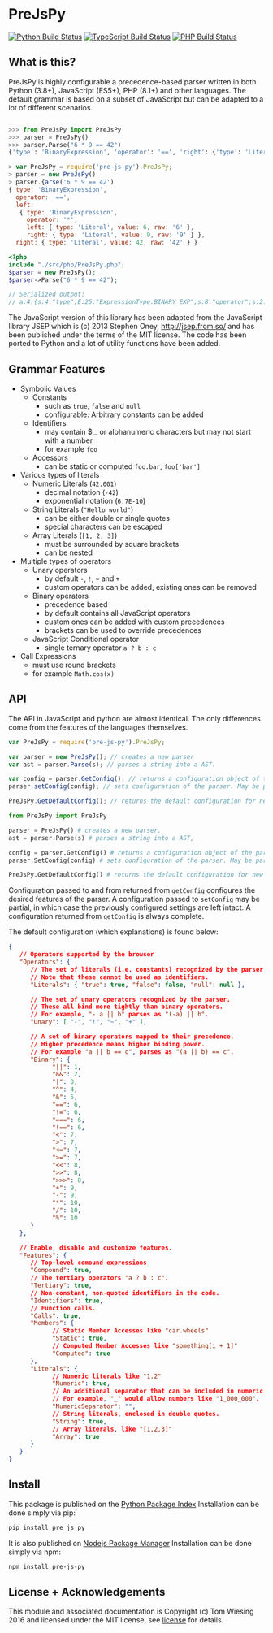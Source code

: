 # PreJsPy

[![Python Build Status](https://github.com/tkw1536/PreJsPy/actions/workflows/python.yml/badge.svg)](https://github.com/tkw1536/PreJsPy/actions/workflows/python.yml)
[![TypeScript Build Status](https://github.com/tkw1536/PreJsPy/actions/workflows/ts.yml/badge.svg)](https://github.com/tkw1536/PreJsPy/actions/workflows/ts.yml)
[![PHP Build Status](https://github.com/tkw1536/PreJsPy/actions/workflows/php.yml/badge.svg)](https://github.com/tkw1536/PreJsPy/actions/workflows/php.yml)

## What is this?

PreJsPy is highly configurable a precedence-based parser written in both
Python (3.8+), JavaScript (ES5+), PHP (8.1+) and other languages. The default grammar is based on a
subset of JavaScript but can be adapted to a lot of different scenarios.

```python

>>> from PreJsPy import PreJsPy
>>> parser = PreJsPy()
>>> parser.Parse("6 * 9 == 42")
{'type': 'BinaryExpression', 'operator': '==', 'right': {'type': 'Literal', 'raw': '42', 'value': 42.0}, 'left': {'type': 'BinaryExpression', 'operator': '*', 'right': {'type': 'Literal', 'raw': '9', 'value': 9.0}, 'left': {'type': 'Literal', 'raw': '6', 'value': 6.0}}}
```

```js
> var PreJsPy = require('pre-js-py').PreJsPy;
> parser = new PreJsPy()
> parser.{arse('6 * 9 == 42')
{ type: 'BinaryExpression',
  operator: '==',
  left:
   { type: 'BinaryExpression',
     operator: '*',
     left: { type: 'Literal', value: 6, raw: '6' },
     right: { type: 'Literal', value: 9, raw: '9' } },
  right: { type: 'Literal', value: 42, raw: '42' } }
```

```php
<?php
include "./src/php/PreJsPy.php";
$parser = new PreJsPy();
$parser->Parse("6 * 9 == 42");

// Serialized output:
// a:4:{s:4:"type";E:25:"ExpressionType:BINARY_EXP";s:8:"operator";s:2:"==";s:4:"left";a:4:{s:4:"type";r:2;s:8:"operator";s:1:"*";s:4:"left";a:4:{s:4:"type";E:22:"ExpressionType:LITERAL";s:4:"kind";s:6:"number";s:5:"value";d:6;s:3:"raw";s:1:"6";}s:5:"right";a:4:{s:4:"type";r:8;s:4:"kind";s:6:"number";s:5:"value";d:9;s:3:"raw";s:1:"9";}}s:5:"right";a:4:{s:4:"type";r:8;s:4:"kind";s:6:"number";s:5:"value";d:42;s:3:"raw";s:2:"42";}}
```

The JavaScript version of this library has been adapted from the
JavaScript library JSEP which is (c) 2013 Stephen Oney,
<http://jsep.from.so/> and has been published under the terms of the MIT
license. The code has been ported to Python and a lot of utility
functions have been added.

## Grammar Features

* Symbolic Values
   * Constants
      * such as ```true```, ```false``` and ```null```
      * configurable: Arbitrary constants can be added 
   * Identifiers
      * may contain  $,\_ or alphanumeric characters but may not start with a number
      * for example ```foo```
   * Accessors
      * can be static or computed ```foo.bar```, ```foo['bar']```
* Various types of literals
   * Numeric Literals (```42.001```)
      * decimal notation (```-42```)
      * exponential notation (```6.7E-10```)
   * String Literals (```"Hello world"```)
      * can be either double or single quotes
      * special characters can be escaped
   * Array Literals (```[1, 2, 3]```)
      * must be surrounded by square brackets
      * can be nested
* Multiple types of operators
   * Unary operators
      * by default ```-```, ```!```, ```~``` and ```+```
      * custom operators can be added, existing ones can be removed
   * Binary operators
      * precedence based
      * by default contains all JavaScript operators
      * custom ones can be added with custom precedences
      * brackets can be used to override precedences
   * JavaScript Conditional operator
      * single ternary operator ```a ? b : c```
* Call Expressions
   * must use round brackets
   * for example ```Math.cos(x)```

## API

The API in JavaScript and python are almost identical. The only
differences come from the features of the languages themselves.

``` javascript
var PreJsPy = require('pre-js-py').PreJsPy;

var parser = new PreJsPy(); // creates a new parser
var ast = parser.Parse(s); // parses a string into a AST.

var config = parser.GetConfig(); // returns a configuration object of the parser.
parser.setConfig(config); // sets configuration of the parser. May be partial.

PreJsPy.GetDefaultConfig(); // returns the default configuration for new parsers.
```

``` python
from PreJsPy import PreJsPy

parser = PreJsPy() # creates a new parser.
ast = parser.Parse(s) # parses a string into a AST,

config = parser.GetConfig() # returns a configuration object of the parser.
parser.SetConfig(config) # sets configuration of the parser. May be partial.

PreJsPy.GetDefaultConfig() # returns the default configuration for new parsers
```

Configuration passed to and from returned from `getConfig` configures the desired features of the parser.
A configuration passed to `setConfig` may be partial, in which case the previously configured settings are left intact.
A configuration returned from `getConfig` is always complete.

The default configuration (which explanations) is found below:

```json
{
   // Operators supported by the browser
   "Operators": {
      // The set of literals (i.e. constants) recognized by the parser.
      // Note that these cannot be used as identifiers.
      "Literals": { "true": true, "false": false, "null": null },

      // The set of unary operators recognized by the parser.
      // These all bind more tightly than binary operators.
      // For example, "- a || b" parses as "(-a) || b".
      "Unary": [ "-", "!", "~", "+" ],

      // A set of binary operators mapped to their precedence.
      // Higher precedence means higher binding power.
      // For example "a || b == c", parses as "(a || b) == c".
      "Binary": {
            "||": 1,
            "&&": 2,
            "|": 3,
            "^": 4,
            "&": 5,
            "==": 6,
            "!=": 6,
            "===": 6,
            "!==": 6,
            "<": 7,
            ">": 7,
            "<=": 7,
            ">=": 7,
            "<<": 8,
            ">>": 8,
            ">>>": 8,
            "+": 9,
            "-": 9,
            "*": 10,
            "/": 10,
            "%": 10
      }
   },

   // Enable, disable and customize features.
   "Features": {
      // Top-level comound expressions
      "Compound": true,
      // The tertiary operators "a ? b : c".
      "Tertiary": true,
      // Non-constant, non-quoted identifiers in the code.
      "Identifiers": true,
      // Function calls.
      "Calls": true,
      "Members": {
            // Static Member Accesses like "car.wheels"
            "Static": true,
            // Computed Member Accesses like "something[i + 1]"
            "Computed": true
      },
      "Literals": {
            // Numeric literals like "1.2"
            "Numeric": true,
            // An additional separator that can be included in numeric literals.
            // For example, "_" would allow numbers like "1_000_000".
            "NumericSeparator": "",
            // String literals, enclosed in double quotes.
            "String": true,
            // Array literals, like "[1,2,3]"
            "Array": true
      }
   }
}
```

## Install

This package is published on the [Python Package
Index](https://pypi.python.org/pypi/pre_js_py) Installation can be done
simply via pip:

```bash
pip install pre_js_py
```

It is also published on [Nodejs Package
Manager](https://www.npmjs.com/package/pre-js-py) Installation can be
done simply via npm:

```bash
npm install pre-js-py
```

## License + Acknowledgements

This module and associated documentation is Copyright (c) Tom Wiesing
2016 and licensed under the MIT license, see [license](LICENSE) for
details.
